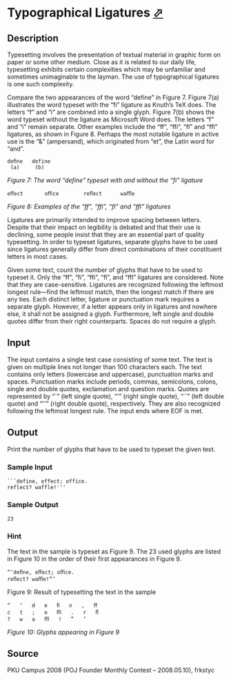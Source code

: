 # Typographical Ligatures [⬀](http://poj.org/problem?id=3602)

## Description

Typesetting involves the presentation of textual material in graphic form on paper or some other medium. Close as it is related to our daily life, typesetting exhibits certain complexities which may be unfamiliar and sometimes unimaginable to the layman. The use of typographical ligatures is one such complexity.

Compare the two appearances of the word “define” in Figure 7. Figure 7(a) illustrates the word typeset with the “fi” ligature as Knuth’s TeX does. The letters “f” and “i” are combined into a single glyph. Figure 7(b) shows the word typeset without the ligature as Microsoft Word does. The letters “f” and “i” remain separate. Other examples include the “ff”, “ffi”, “fl” and “ffl” ligatures, as shown in Figure 8. Perhaps the most notable ligature in active use is the “&” (ampersand), which originated from “et”, the Latin word for “and”.


```
deﬁne   def﻿ine
 (a)     (b)
```

*Figure 7: The word “define” typeset with and without the “fi” ligature*

```
eﬀect		oﬃce		reﬂect		waﬄe
```
*Figure 8: Examples of the “ff”, “ffi”, “fl” and “ffl” ligatures*


Ligatures are primarily intended to improve spacing between letters. Despite that their impact on legibility is debated and that their use is declining, some people insist that they are an essential part of quality typesetting. In order to typeset ligatures, separate glyphs have to be used since ligatures generally differ from direct combinations of their constituent letters in most cases.

Given some text, count the number of glyphs that have to be used to typeset it. Only the “ff”, “fi”, “ffi”, “fl”, and “ffl” ligatures are considered. Note that they are case-sensitive. Ligatures are recognized following the leftmost longest rule—find the leftmost match, then the longest match if there are any ties. Each distinct letter, ligature or punctuation mark requires a separate glyph. However, if a letter appears only in ligatures and nowhere else, it shall not be assigned a glyph. Furthermore, left single and double quotes differ from their right counterparts. Spaces do not require a glyph.

## Input

The input contains a single test case consisting of some text. The text is given on multiple lines not longer than 100 characters each. The text contains only letters (lowercase and uppercase), punctuation marks and spaces. Punctuation marks include periods, commas, semicolons, colons, single and double quotes, exclamation and question marks. Quotes are represented by “`” (left single quote), “'” (right single quote), “``” (left double quote) and “''” (right double quote), respectively. They are also recognized following the leftmost longest rule. The input ends where EOF is met.

## Output

Print the number of glyphs that have to be used to typeset the given text.

### Sample Input
```
```define, effect; office.
reflect? waffle!'''
```

### Sample Output

```
23
```

### Hint

The text in the sample is typeset as Figure 9. The 23 used glyphs are listed in Figure 10 in the order of their first appearances in Figure 9.

```
“‘deﬁne, eﬀect; oﬃce.
reﬂect? waﬄe!”’
```
Figure 9: Result of typesetting the text in the sample

```
“	‘	d	e	ﬁ	n	,	ﬀ
c	t	;	o	ﬃ	.	r	ﬂ
?	w	a	ﬄ	!	”	’	
```
*Figure 10: Glyphs appearing in Figure 9*

## Source

PKU Campus 2008 (POJ Founder Monthly Contest – 2008.05.10), frkstyc